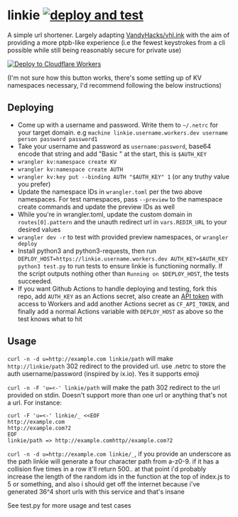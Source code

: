 linkie [![deploy and test](https://github.com/alyssadev/linkie/actions/workflows/main.yml/badge.svg)](https://github.com/alyssadev/linkie/actions/workflows/main.yml)
======

A simple url shortener. Largely adapting [VandyHacks/vhl.ink](https://github.com/VandyHacks/vhl.ink) with the aim of providing a more ptpb-like experience (i.e the fewest keystrokes from a cli possible while still being reasonably secure for private use)

[![Deploy to Cloudflare Workers](https://deploy.workers.cloudflare.com/button)](https://deploy.workers.cloudflare.com/?url=https://github.com/alyssadev/linkie)

(I'm not sure how this button works, there's some setting up of KV namespaces necessary, I'd recommend following the below instructions)

Deploying
---------

* Come up with a username and password. Write them to `~/.netrc` for your target domain. e.g `machine linkie.username.workers.dev username person password password1`
* Take your username and password as `username:password`, base64 encode that string and add "Basic " at the start, this is `$AUTH_KEY`
* `wrangler kv:namespace create KV`
* `wrangler kv:namespace create AUTH`
* `wrangler kv:key put --binding AUTH "$AUTH_KEY" 1` (or any truthy value you prefer)
* Update the namespace IDs in `wrangler.toml` per the two above namespaces. For test namespaces, pass `--preview` to the namespace create commands and update the preview IDs as well
* While you're in wrangler.toml, update the custom domain in `routes[0].pattern` and the unauth redirect url in `vars.REDIR_URL` to your desired values
* `wrangler dev -r` to test with provided preview namespaces, or `wrangler deploy`
* Install python3 and python3-requests, then run `DEPLOY_HOST=https://linkie.username.workers.dev AUTH_KEY=$AUTH_KEY python3 test.py` to run tests to ensure linkie is functioning normally. If the script outputs nothing other than `Running on $DEPLOY_HOST`, the tests succeeded.
* If you want Github Actions to handle deploying and testing, fork this repo, add `AUTH_KEY` as an Actions secret, also create an [API token](https://dash.cloudflare.com/profile/api-tokens) with access to Workers and add another Actions secret as `CF_API_TOKEN`, and finally add a normal Actions variable with `DEPLOY_HOST` as above so the test knows what to hit

Usage
-----

`curl -n -d u=http://example.com linkie/path` will make `http://linkie/path` 302 redirect to the provided url. use .netrc to store the auth username/password (inspired by ix.io). Yes it supports emoji

`curl -n -F 'u=<-' linkie/path` will make the path 302 redirect to the url provided on stdin. Doesn't support more than one url or anything that's not a url. For instance:

```
curl -F 'u=<-' linkie/_ <<EOF
http://example.com
http://example.com?2
EOF
linkie/path => http://example.comhttp//example.com?2
```

`curl -n -d u=http://example.com linkie/_`, if you provide an underscore as the path linkie will generate a four character path from a-z0-9. if it has a collision five times in a row it'll return 500.. at that point i'd probably increase the length of the random ids in the function at the top of index.js to 5 or something, and also i should get off the internet because i've generated 36^4 short urls with this service and that's insane

See test.py for more usage and test cases
